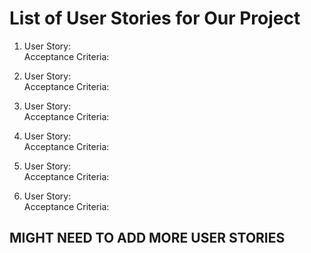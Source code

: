 # List of User Stories for Our Project

1. User Story:     
   Acceptance Criteria:

2. User Story:     
   Acceptance Criteria:

3. User Story:     
   Acceptance Criteria:

4. User Story:     
   Acceptance Criteria:

5. User Story:     
   Acceptance Criteria:

6. User Story:     
   Acceptance Criteria:

## MIGHT NEED TO ADD MORE USER STORIES
